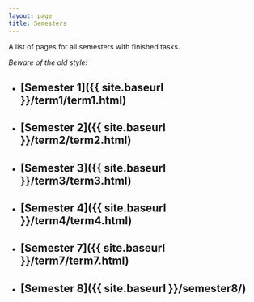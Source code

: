 ```yaml
---
layout: page
title: Semesters
---
```


A list of pages for all semesters with finished tasks.

*Beware of the old style!*


* ## [Semester 1]({{ site.baseurl }}/term1/term1.html)
* ## [Semester 2]({{ site.baseurl }}/term2/term2.html)
* ## [Semester 3]({{ site.baseurl }}/term3/term3.html)
* ## [Semester 4]({{ site.baseurl }}/term4/term4.html)
* ## [Semester 7]({{ site.baseurl }}/term7/term7.html)
* ## [Semester 8]({{ site.baseurl }}/semester8/)

